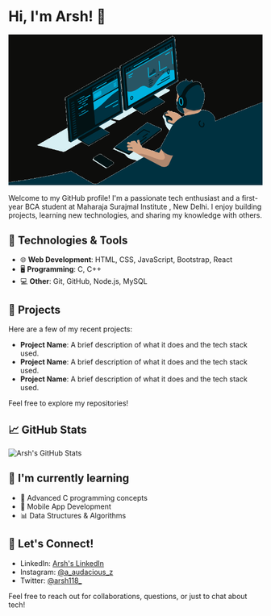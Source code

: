 # Hi, I'm Arsh! 👋

![Arsh's Banner](https://raw.githubusercontent.com/Potential17/Potential17/master/user%20(2).gif)

Welcome to my GitHub profile! I'm a passionate tech enthusiast and a first-year BCA student at Maharaja Surajmal Institute , New Delhi. I enjoy building projects, learning new technologies, and sharing my knowledge with others.

## 🔧 Technologies & Tools

- 🌐 **Web Development**: HTML, CSS, JavaScript, Bootstrap, React
- 🖥 **Programming**: C, C++
- 💻 **Other**: Git, GitHub, Node.js, MySQL

## 🚀 Projects

Here are a few of my recent projects:

- **Project Name**: A brief description of what it does and the tech stack used.
- **Project Name**: A brief description of what it does and the tech stack used.
- **Project Name**: A brief description of what it does and the tech stack used.

Feel free to explore my repositories!

## 📈 GitHub Stats

![Arsh's GitHub Stats](https://github-readme-stats.vercel.app/api?username=YourGitHubUsername&show_icons=true&hide_title=true&count_private=true&hide=prs&theme=radical)

## 🌱 I'm currently learning

- 📘 Advanced C programming concepts
- 📱 Mobile App Development
- 📊 Data Structures & Algorithms

## 🤝 Let's Connect!

- LinkedIn: [Arsh's LinkedIn](https://www.linkedin.com/in/arsh-ahmad1)
- Instagram: [@a_audacious_z](https://www.instagram.com/a_audacious_z__igsh=MzJ2eG9md3R0bWpr)
- Twitter: [@arsh118_](https://x.com/arsh118_?t=g62eLQnndVpRJkrdyR9KUA&s=09)

Feel free to reach out for collaborations, questions, or just to chat about tech!

